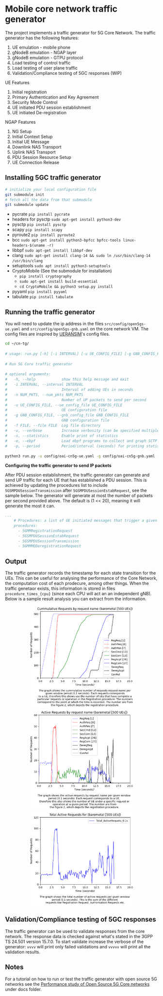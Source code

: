 # Mobile core network traffic generator

The project implements a traffic generator for 5G Core Network. The traffic generator has the following features:
1. UE emulation - mobile phone
2. gNodeB emulation - NGAP layer
3. gNodeB emulation - GTPU protocol
4. Load testing of control traffic
5. Load testing of user plane traffic
6. Validation/Compliance testing of 5GC responses (WIP)

UE Features
1. Initial registration
2. Primary Authentication and Key Agreement
2. Security Mode Control
3. UE initiated PDU session establishment
3. UE initiated De-registration

NGAP Features
1. NG Setup
2. Initial Context Setup
3. Initial UE Message
4. Downlink NAS Transport
5. Uplink NAS Transport
6. PDU Session Resource Setup
7. UE Connection Release

## Installing 5GC traffic generator

```bash
# initialize your local configuration file
git submodule init
# fetch all the data from that submodule
git submodule update
```

- pycrate `pip install pycrate`
- headers for pysctp `sudo apt-get install python3-dev`
- pysctp `pip install pysctp`
- scapy `pip install scapy`
- pyroute2 `pip install pyroute2`
- bcc `sudo apt-get install python3-bpfcc bpfcc-tools linux-headers-$(uname -r)`
- libbpf `sudo apt-get install libbpf-dev`
- clang `sudo apt-get install clang-14 && sudo ln /usr/bin/clang-14 /usr/bin/clang`
- setuptools `sudo apt install python3-setuptools`
- CryptoMobile (See the submodule for installation)
    - `pip install cryptography`
    - `sudo apt-get install build-essential`
    - `cd CryptoMobile && python3 setup.py install`
- pyyaml `pip install pyyaml`
- tabulate `pip install tabulate`

## Running the traffic generator

You will need to update the ip address in the files `src/config/open5gs-ue.yaml` and  `src/config/open5gs-gnb.yaml` on the core network VM. The config files are inspired by [UERANSIM](https://github.com/aligungr/UERANSIM)'s config files.

```bash
cd ~/cn-tg/

# usage: run.py [-h] [-i INTERVAL] [-u UE_CONFIG_FILE] [-g GNB_CONFIG_FILE] [-f FILE] [-v]

# Run 5G Core traffic generator

# optional arguments:
#   -h, --help            show this help message and exit
#   -i INTERVAL, --interval INTERVAL
#                         Interval of adding UEs in seconds
#   -n NUM_PKTS, --num_pkts NUM_PKTS
#                         Number of UP packets to send per second
#   -u UE_CONFIG_FILE, --ue_config_file UE_CONFIG_FILE
#                         UE configuration file
#   -g GNB_CONFIG_FILE, --gnb_config_file GNB_CONFIG_FILE
#                         GNB configuration file
#   -f FILE, --file FILE  Log file directory
#   -v, --verbose         Increase verbosity (can be specified multiple times)
#   -s, --statistics      Enable print of statistics
#   -e, --ebpf            Load ebpf programs to collect and graph SCTP stats
#   -p, --period          Period/interval (seconds) for printing statistics

python3 run.py -u config/oai-cn5g-ue.yaml -g config/oai-cn5g-gnb.yaml -vvv
```

**Configuring the traffic generator to send IP packets**

After PDU session establishment, the traffic generator can generate and send UP traffic for each UE that has established a PDU session. This is achieved by updating the procedures list to include `5GSMPDUSessionTransmission` after `5GSMPDUSessionEstabRequest`, see the sample below. The generator will generate at most the number of packets per second provided above. The default is (1 << 20), meaning it will generate the most it can.

```yaml
...
    # Procedures: a list of UE initiated messages that trigger a given procedure
    procedures:
      - 5GMMRegistrationRequest
      - 5GSMPDUSessionEstabRequest
      - 5GSMPDUSessionTransmission
      - 5GMMMODeregistrationRequest
```

## Output

The traffic generator records the timestamp for each state transition for the UEs. This can be useful for analysing the performance of the Core Network, the computation cost of each prodecure, among other things. When the traffic genetaor exists, this information is stored in files `procedure_times_{cpu}` (since each CPU will act an an independent gNB). Below is a sample result analysis you can extract from the information.

<p align="center">
  <img src="docs/results/cummulative_requests_by_name.png" width="350" alt="Cummulative requests by Procedure Operation Name">
  <img src="docs/results/active_requests_by_name.png" width="350" alt="Active requests by Procedure Operation Name">
  <img src="docs/results/total_active_requests.png" width="350" alt="Total active requests by Procedure Operation Name">
</p>

## Validation/Compliance testing of 5GC responses

The traffic generator can be used to validate responses from the core network. The response data is checked against what's stated in the 3GPP TS 24.501 version 15.7.0. To start validate increase the verbose of the generator: `vvvv` will print only failed validations and `vvvvv` will print all the validation results.

## Notes

For a tutorial on how to run or test the traffic generator with open source 5G networks see the [Performance study of Open Source 5G Core networks](docs/PERFORMANCE_STUDY_OF_5G_CORES.md) under docs folder.